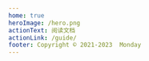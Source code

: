 ```yaml
---
home: true
heroImage: /hero.png
actionText: 阅读文档
actionLink: /guide/
footer: Copyright © 2021-2023  Monday
---
```

